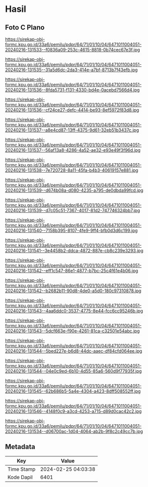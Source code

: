 # Hasil

## Foto C Plano

https://sirekap-obj-formc.kpu.go.id/33a6/pemilu/pdpr/64/71/01/10/04/6471011004051-20240216-131533--f0836a09-253c-4615-8818-0b74cec67e3f.jpg

https://sirekap-obj-formc.kpu.go.id/33a6/pemilu/pdpr/64/71/01/10/04/6471011004051-20240216-131535--31a5d6dc-2da3-414e-a7bf-8713b7f43efb.jpg

https://sirekap-obj-formc.kpu.go.id/33a6/pemilu/pdpr/64/71/01/10/04/6471011004051-20240216-131536--8fda5731-f131-4330-bd4e-0acebd7566d4.jpg

https://sirekap-obj-formc.kpu.go.id/33a6/pemilu/pdpr/64/71/01/10/04/6471011004051-20240216-131536--cf24ce27-defc-4414-be93-8ef5972f83d8.jpg

https://sirekap-obj-formc.kpu.go.id/33a6/pemilu/pdpr/64/71/01/10/04/6471011004051-20240216-131537--a8e4cd87-13ff-4375-9d61-32eb51b3437c.jpg

https://sirekap-obj-formc.kpu.go.id/33a6/pemilu/pdpr/64/71/01/10/04/6471011004051-20240216-131537--56af13a8-4286-4a52-ae32-e93e49f3f96d.jpg

https://sirekap-obj-formc.kpu.go.id/33a6/pemilu/pdpr/64/71/01/10/04/6471011004051-20240216-131538--7e720728-8a11-45fa-b4b3-40619157e881.jpg

https://sirekap-obj-formc.kpu.go.id/33a6/pemilu/pdpr/64/71/01/10/04/6471011004051-20240216-131539--d674b08a-d080-4235-a795-de0dbda99fcd.jpg

https://sirekap-obj-formc.kpu.go.id/33a6/pemilu/pdpr/64/71/01/10/04/6471011004051-20240216-131539--d7c05c51-7367-4017-81d2-747746324bb7.jpg

https://sirekap-obj-formc.kpu.go.id/33a6/pemilu/pdpr/64/71/01/10/04/6471011004051-20240216-131540--7158b395-8107-4fe9-9ff4-bfb0d3d6c199.jpg

https://sirekap-obj-formc.kpu.go.id/33a6/pemilu/pdpr/64/71/01/10/04/6471011004051-20240216-131541--3e4458b2-ddca-4872-887e-cb8c239e3293.jpg

https://sirekap-obj-formc.kpu.go.id/33a6/pemilu/pdpr/64/71/01/10/04/6471011004051-20240216-131542--eff1c547-86e1-4877-b7bc-25c4f61e4b06.jpg

https://sirekap-obj-formc.kpu.go.id/33a6/pemilu/pdpr/64/71/01/10/04/6471011004051-20240216-131542--b2682b11-90d8-4de0-a5d0-180c97310878.jpg

https://sirekap-obj-formc.kpu.go.id/33a6/pemilu/pdpr/64/71/01/10/04/6471011004051-20240216-131543--4aa6ddc0-3537-4775-8e44-fcc6cc95246b.jpg

https://sirekap-obj-formc.kpu.go.id/33a6/pemilu/pdpr/64/71/01/10/04/6471011004051-20240216-131543--5dcf663e-f90e-4261-81ca-c32501e54abc.jpg

https://sirekap-obj-formc.kpu.go.id/33a6/pemilu/pdpr/64/71/01/10/04/6471011004051-20240216-131544--5bed227e-b6d8-44dc-aaec-df84cfd064ee.jpg

https://sirekap-obj-formc.kpu.go.id/33a6/pemilu/pdpr/64/71/01/10/04/6471011004051-20240216-131544--04e0c9ed-6b10-4d55-85a6-560d9f77935f.jpg

https://sirekap-obj-formc.kpu.go.id/33a6/pemilu/pdpr/64/71/01/10/04/6471011004051-20240216-131545--62b686b5-5a4e-4304-a423-8dff508552ff.jpg

https://sirekap-obj-formc.kpu.go.id/33a6/pemilu/pdpr/64/71/01/10/04/6471011004051-20240216-131546--4148f0c9-a3cd-4253-a715-d89d0cac42c2.jpg

https://sirekap-obj-formc.kpu.go.id/33a6/pemilu/pdpr/64/71/01/10/04/6471011004051-20240216-131534--d06700ac-1d04-4064-ab2b-9f8c2c49cc7b.jpg


## Metadata

| Key        | Value               |
| ---------- | ------------------- |
| Time Stamp | 2024-02-25 04:03:38 |
| Kode Dapil | 6401                |



